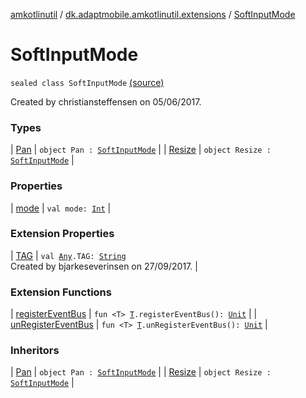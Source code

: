 [amkotlinutil](../../index.md) / [dk.adaptmobile.amkotlinutil.extensions](../index.md) / [SoftInputMode](./index.md)

# SoftInputMode

`sealed class SoftInputMode` [(source)](https://github.com/adaptmobile-organization/amkotlinutil/tree/master/amkotlinutil/amkotlinutil/src/main/java/dk/adaptmobile/amkotlinutil/extensions/ConductorExtensions.kt#L20)

Created by christiansteffensen on 05/06/2017.

### Types

| [Pan](-pan.md) | `object Pan : `[`SoftInputMode`](./index.md) |
| [Resize](-resize.md) | `object Resize : `[`SoftInputMode`](./index.md) |

### Properties

| [mode](mode.md) | `val mode: `[`Int`](https://kotlinlang.org/api/latest/jvm/stdlib/kotlin/-int/index.html) |

### Extension Properties

| [TAG](../kotlin.-any/-t-a-g.md) | `val `[`Any`](https://kotlinlang.org/api/latest/jvm/stdlib/kotlin/-any/index.html)`.TAG: `[`String`](https://kotlinlang.org/api/latest/jvm/stdlib/kotlin/-string/index.html)<br>Created by bjarkeseverinsen on 27/09/2017. |

### Extension Functions

| [registerEventBus](../register-event-bus.md) | `fun <T> `[`T`](../register-event-bus.md#T)`.registerEventBus(): `[`Unit`](https://kotlinlang.org/api/latest/jvm/stdlib/kotlin/-unit/index.html) |
| [unRegisterEventBus](../un-register-event-bus.md) | `fun <T> `[`T`](../un-register-event-bus.md#T)`.unRegisterEventBus(): `[`Unit`](https://kotlinlang.org/api/latest/jvm/stdlib/kotlin/-unit/index.html) |

### Inheritors

| [Pan](-pan.md) | `object Pan : `[`SoftInputMode`](./index.md) |
| [Resize](-resize.md) | `object Resize : `[`SoftInputMode`](./index.md) |

